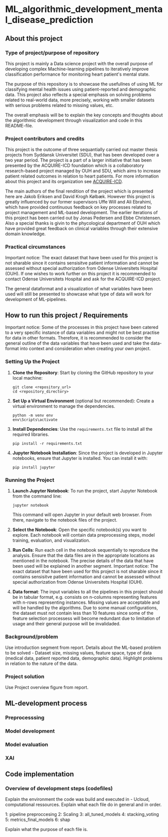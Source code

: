 # ML_algorithmic_development_mental_disease_prediction

## About this project
### Type of project/purpose of repository
This project is mainly a Data science project with the overall purpose of developing complex Machine-learning pipelines to iteratively improve classification performance for monitoring heart patient's mental state.

The purpose of this repository is to showcase the usefullnes of using ML for classifying mental health issues using patient-reported and demographic data. This project also reflects a special emphasis on solving problems related to real-world data, more precisely, working with smaller datasets with serious problems related to missing values, etc. 

The overall emphasis will be to explain the key concepts and thoughts about the algorithmic development through visualization and code in this README-file.

### Project contributors and credits
This project is the outcome of three sequantially carried out master thesis projects from Syddansk Universitet (SDU), that has been developed over a two year period. The project is a part of a larger initiative that has been presented by the ACQUIRE-ICD foundation which is a collaboratory research-based project managed by OUH and SDU, which aims to increase patient related outcomes in relation to heart patients. For more information about this project and its organization see [ACQUIRE-ICD](https://www.sdu.dk/en/om-sdu/instituttercentre/institut_psykologi/forskning/forskningsprojekter_/acquire-icd).
 
The main authors of the final rendition of the project which is presented here are Jakob Eriksen and David Krogh Kølbæk. However this project is greatly influenced by our former supervisors Uffe Will and Ali Ebrahimi, which have provided continuous feedback on key processes related to project management and ML-based development. The earlier iterations of this project has been carried out by Jonas Pedersen and Ebbe Christensen. Also a special thanks is givin to the phycological department of OUH which have provided great feedback on clinical variables through their extensive domain knowledge. 

### Practical circumstances
Important notice: The exact dataset that have been used for this project is not sharable since it contains sensisitve patient information and cannot be assessed without special authorization from Odense Universitets Hospital (OUH). If one wishes to work further on this project it is recommended to contact Odense Universitets Hospital and ask for the ACQUIRE-ICD project.

The general dataformat and a visualization of what variables have been used will still be presented to showcase what type of data will work for development of ML-pipelines.


## How to run this project / Requirements
Important notice: Some of the processes in this project have been catered to a very specific instance of data variables and might not be best practise for data in other formats. Therefore, it is recommended to consider the general outline of the data variables that have been used and take the data-format into context and consideration when creating your own project.

### Setting Up the Project

1. **Clone the Repository**: Start by cloning the GitHub repository to your local machine:
    
    ```
    git clone <repository_url>
    cd <repository_directory>
    ```
    
2. **Set Up a Virtual Environment** (optional but recommended): Create a virtual environment to manage the dependencies.
    
    ```
    python -m venv env
    env\Scripts\activate
    ```
    
3. **Install Dependencies**: Use the `requirements.txt` file to install all the required libraries.
    
    ```
    pip install -r requirements.txt
    ```
    
4. **Jupyter Notebook Installation**: Since the project is developed in Jupyter notebooks, ensure that Jupyter is installed. You can install it with:
    
    ```
    pip install jupyter
    ```
    

### Running the Project

1. **Launch Jupyter Notebook**: To run the project, start Jupyter Notebook from the command line:
    
    ```
    jupyter notebook
    ```
    
    This command will open Jupyter in your default web browser. From there, navigate to the notebook files of the project.
    
2. **Select the Notebook**: Open the specific notebook(s) you want to explore. Each notebook will contain data preprocessing steps, model training, evaluation, and visualization.
3. **Run Cells**: Run each cell in the notebook sequentially to reproduce the analysis. Ensure that the data files are in the appropriate locations as mentioned in the notebook. The precise details of the data that have been used will be explained in another segment. Important notice: The exact dataset that have been used for this project is not sharable since it contains sensisitve patient information and cannot be assessed without special authorization from Odense Universitets Hospital (OUH). 

4. **Data format**: The input variables to all the pipelines in this project should be in tabular format, e.g. consists on n-columns representing features with n-rows representing instances. Missing values are acceptable and will be handled by the algorithms. Due to some manual configurations, the dataset must not contain less than 10 features since some of the feature selection processess will become redundant due to limitation of usage and their general purpose will be invalidaded. 


### Background/problem
Use introduction segment from report.
Details about the ML-based problem to be solved - Dataset size, missing values, feature space, type of data (medical data, patient reported data, demographic data).
Highlight problems in relation to the nature of the data.
### Project solution
Use Project overview figure from report.

## ML-development process
### Preprocesssing
### Model development
### Model evaluation
### XAI 

## Code implementation
### Overview of development steps (codefiles)
Explain the environment the code was build and executed in - Ucloud, computational ressources. 
Explain what each file do in general and in order.

1: pipeline preproccesing
2: Scaling
3: all_tuned_models
4: stacking_voting
5: metrics_final_models
6: shap

Explain what the purpose of each file is. 
